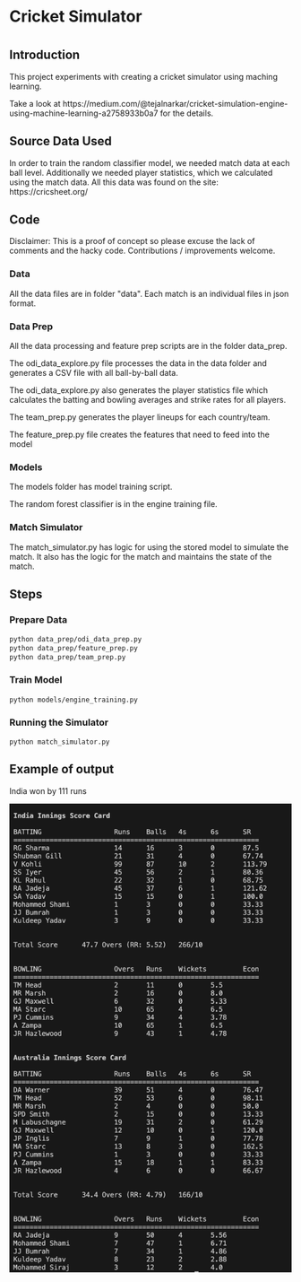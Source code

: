 <h1>Cricket Simulator<h1>

<h2>Introduction</h2>
<p> This project experiments with creating a cricket simulator using maching learning.
<p>Take a look at https://medium.com/@tejalnarkar/cricket-simulation-engine-using-machine-learning-a2758933b0a7 for the details.

<h2> Source Data Used </h2>
<p> In order to train the random classifier model, we needed match data at each ball level. Additionally we needed player statistics, which we calculated using the match data. All this data was found on the site: https://cricsheet.org/

<h2> Code </h2>
<p> Disclaimer: This is a proof of concept so please excuse the lack of comments and the hacky code. Contributions / improvements welcome.

<h3> Data </h3>
All the data files are in folder "data". Each match is an individual files in json format.

<h3> Data Prep </h3>
<p>All the data processing and feature prep scripts are in the folder data_prep. 
<p>The odi_data_explore.py file processes the data in the data folder and generates a CSV file with all ball-by-ball data.
<p>The odi_data_explore.py also generates the player statistics file which calculates the batting and bowling averages and strike rates for all players.
<p>The team_prep.py generates the player lineups for each country/team.
<p>The feature_prep.py file creates the features that need to feed into the model

<h3> Models </h3>
<p> The models folder has model training script.
<p> The random forest classifier is in the engine training file.

<h3> Match Simulator </h3>
<p> The match_simulator.py has logic for using the stored model to simulate the match. It also has the logic for the match and maintains the state of the match.

<h2> Steps </h2>
<h3> Prepare Data </h3>

```
python data_prep/odi_data_prep.py
python data_prep/feature_prep.py
python data_prep/team_prep.py
```

<h3> Train Model </h3>

```
python models/engine_training.py
```

<h3> Running the Simulator </h3>

```
python match_simulator.py
```

<h2> Example of output</h2>
<p>
India won by 111 runs

![Output Example](image.png?raw=true "Title")








